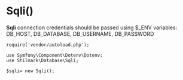 # Sqli() #

**Sqli** connection credentials should be passed using $_ENV variables: DB_HOST, DB_DATABASE,  DB_USERNAME, DB_PASSWORD

	require('vendor/autoload.php');

	use Symfony\Component\Dotenv\Dotenv;
	use Stilmark\Database\Sqli;

	$sqli= new Sqli();

